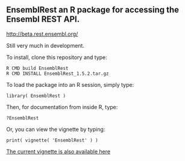## EnsemblRest an R package for accessing the Ensembl REST API.

http://beta.rest.ensembl.org/

Still very much in development.

To install, clone this repository and type:

    R CMD build EnsemblRest
    R CMD INSTALL EnsemblRest_1.5.2.tar.gz

To load the package into an R session, simply type:

    library( EnsemblRest )

Then, for documentation from inside R, type:

    ?EnsemblRest

Or, you can view the vignette by typing:

    print( vignette( 'EnsemblRest' ) )

[The current vignette is also available here](https://github.com/acbb/EnsemblRest/blob/vignette/EnsemblRest.pdf?raw=true)